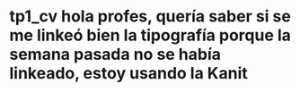 # tp1_cv hola profes, quería saber si se me linkeó bien la tipografía porque la semana pasada no se había linkeado, estoy usando la Kanit
